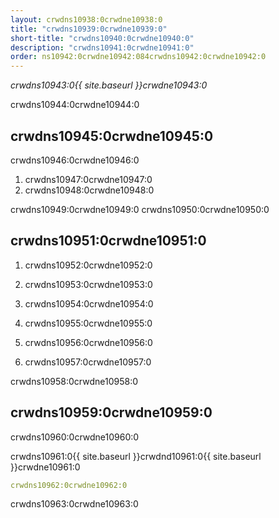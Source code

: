```yaml
---
layout: crwdns10938:0crwdne10938:0
title: "crwdns10939:0crwdne10939:0"
short-title: "crwdns10940:0crwdne10940:0"
description: "crwdns10941:0crwdne10941:0"
order: ns10942:0crwdne10942:084crwdns10942:0crwdne10942:0
---
```

*crwdns10943:0{{ site.baseurl }}crwdne10943:0*

crwdns10944:0crwdne10944:0

## crwdns10945:0crwdne10945:0

crwdns10946:0crwdne10946:0

1. crwdns10947:0crwdne10947:0
2. crwdns10948:0crwdne10948:0

crwdns10949:0crwdne10949:0 crwdns10950:0crwdne10950:0

## crwdns10951:0crwdne10951:0

1. crwdns10952:0crwdne10952:0

2. crwdns10953:0crwdne10953:0

3. crwdns10954:0crwdne10954:0

4. crwdns10955:0crwdne10955:0

5. crwdns10956:0crwdne10956:0

6. crwdns10957:0crwdne10957:0

crwdns10958:0crwdne10958:0

## crwdns10959:0crwdne10959:0

crwdns10960:0crwdne10960:0

crwdns10961:0{{ site.baseurl }}crwdnd10961:0{{ site.baseurl }}crwdne10961:0

```yaml
crwdns10962:0crwdne10962:0
```

crwdns10963:0crwdne10963:0